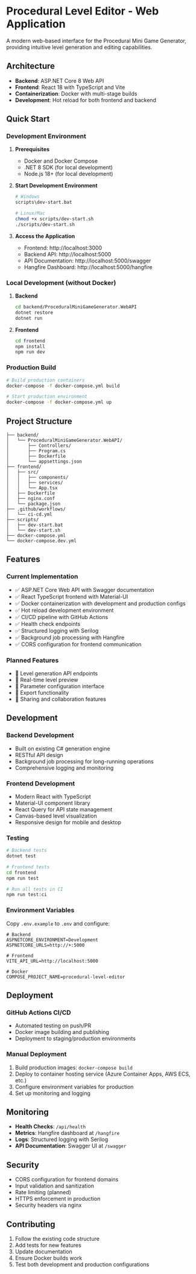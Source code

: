 # Procedural Level Editor - Web Application

A modern web-based interface for the Procedural Mini Game Generator, providing intuitive level generation and editing capabilities.

## Architecture

- **Backend**: ASP.NET Core 8 Web API
- **Frontend**: React 18 with TypeScript and Vite
- **Containerization**: Docker with multi-stage builds
- **Development**: Hot reload for both frontend and backend

## Quick Start

### Development Environment

1. **Prerequisites**
   - Docker and Docker Compose
   - .NET 8 SDK (for local development)
   - Node.js 18+ (for local development)

2. **Start Development Environment**
   ```bash
   # Windows
   scripts\dev-start.bat
   
   # Linux/Mac
   chmod +x scripts/dev-start.sh
   ./scripts/dev-start.sh
   ```

3. **Access the Application**
   - Frontend: http://localhost:3000
   - Backend API: http://localhost:5000
   - API Documentation: http://localhost:5000/swagger
   - Hangfire Dashboard: http://localhost:5000/hangfire

### Local Development (without Docker)

1. **Backend**
   ```bash
   cd backend/ProceduralMiniGameGenerator.WebAPI
   dotnet restore
   dotnet run
   ```

2. **Frontend**
   ```bash
   cd frontend
   npm install
   npm run dev
   ```

### Production Build

```bash
# Build production containers
docker-compose -f docker-compose.yml build

# Start production environment
docker-compose -f docker-compose.yml up
```

## Project Structure

```
├── backend/
│   └── ProceduralMiniGameGenerator.WebAPI/
│       ├── Controllers/
│       ├── Program.cs
│       ├── Dockerfile
│       └── appsettings.json
├── frontend/
│   ├── src/
│   │   ├── components/
│   │   ├── services/
│   │   └── App.tsx
│   ├── Dockerfile
│   ├── nginx.conf
│   └── package.json
├── .github/workflows/
│   └── ci-cd.yml
├── scripts/
│   ├── dev-start.bat
│   └── dev-start.sh
├── docker-compose.yml
└── docker-compose.dev.yml
```

## Features

### Current Implementation
- ✅ ASP.NET Core Web API with Swagger documentation
- ✅ React TypeScript frontend with Material-UI
- ✅ Docker containerization with development and production configs
- ✅ Hot reload development environment
- ✅ CI/CD pipeline with GitHub Actions
- ✅ Health check endpoints
- ✅ Structured logging with Serilog
- ✅ Background job processing with Hangfire
- ✅ CORS configuration for frontend communication

### Planned Features
- 🔄 Level generation API endpoints
- 🔄 Real-time level preview
- 🔄 Parameter configuration interface
- 🔄 Export functionality
- 🔄 Sharing and collaboration features

## Development

### Backend Development
- Built on existing C# generation engine
- RESTful API design
- Background job processing for long-running operations
- Comprehensive logging and monitoring

### Frontend Development
- Modern React with TypeScript
- Material-UI component library
- React Query for API state management
- Canvas-based level visualization
- Responsive design for mobile and desktop

### Testing
```bash
# Backend tests
dotnet test

# Frontend tests
cd frontend
npm run test

# Run all tests in CI
npm run test:ci
```

### Environment Variables

Copy `.env.example` to `.env` and configure:

```env
# Backend
ASPNETCORE_ENVIRONMENT=Development
ASPNETCORE_URLS=http://+:5000

# Frontend
VITE_API_URL=http://localhost:5000

# Docker
COMPOSE_PROJECT_NAME=procedural-level-editor
```

## Deployment

### GitHub Actions CI/CD
- Automated testing on push/PR
- Docker image building and publishing
- Deployment to staging/production environments

### Manual Deployment
1. Build production images: `docker-compose build`
2. Deploy to container hosting service (Azure Container Apps, AWS ECS, etc.)
3. Configure environment variables for production
4. Set up monitoring and logging

## Monitoring

- **Health Checks**: `/api/health`
- **Metrics**: Hangfire dashboard at `/hangfire`
- **Logs**: Structured logging with Serilog
- **API Documentation**: Swagger UI at `/swagger`

## Security

- CORS configuration for frontend domains
- Input validation and sanitization
- Rate limiting (planned)
- HTTPS enforcement in production
- Security headers via nginx

## Contributing

1. Follow the existing code structure
2. Add tests for new features
3. Update documentation
4. Ensure Docker builds work
5. Test both development and production configurations